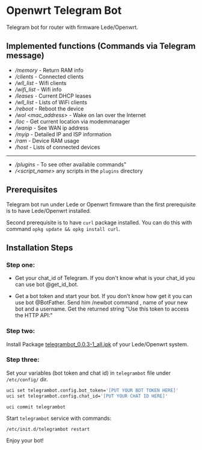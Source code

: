 # Openwrt Telegram Bot

Telegram bot for router with firmware Lede/Openwrt.

## Implemented functions (Commands via Telegram message)

  - */memory* - Return RAM info
  - */clients* - Connected clients
  - */wll_list* - Wifi clients
  - */wifi_list* - Wifi info
  - */leases* - Current DHCP leases
  - */wll_list* - Lists of WiFi clients
  - */reboot* - Reboot the device
  - */wol <mac_address>* - Wake on lan over the Internet
  - */loc* - Get current location via modemmanager
  - */wanip* - See WAN ip address
  - */myip* - Detailed IP and ISP information
  - */ram* - Device RAM usage
  - */host* - Lists of connected devices 
  - ------------------------
  - */plugins* - To see other available commands"
  - */<script_name>* any scripts in the `plugins` directory

## Prerequisites

Telegram bot run under Lede or Openwrt firmware than the first prerequisite is to have Lede/Openwrt installed.

Second prerequisite is to have `curl` package installed. You can do this with command `opkg update && opkg install curl`.

## Installation Steps

### Step one:

- Get your chat_id of Telegram. If you don't know what is your chat_id you can use bot @get_id_bot.

- Get a bot token and start your bot. If you don't know how get it you can use bot @BotFather. Send him /newbot command , name of your new bot and a username. Get the returned string "Use this token to access the HTTP API:" 

### Step two:

Install Package  [telegrambot_0.0.3-1_all.ipk](http://openwrt.132lan.ru/packages/packages-19.07/mipsel_24kc/packages/telegrambot_0.0.3-1_all.ipk) of your Lede/Openwrt system.

### Step three:

Set your variables (bot token and chat id) in `telegrambot` file under `/etc/config/` dir.

```sh
uci set telegrambot.config.bot_token='[PUT YOUR BOT TOKEN HERE]'
uci set telegrambot.config.chat_id='[PUT YOUR CHAT ID HERE]'

uci commit telegrambot
```

Start `telegrambot` service with commands:

```/etc/init.d/telegrambot restart```

Enjoy your bot!
